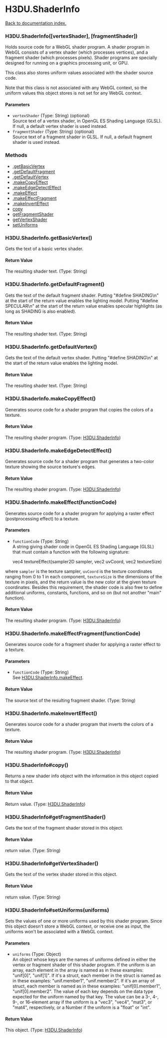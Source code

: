 # H3DU.ShaderInfo

[Back to documentation index.](index.md)

### H3DU.ShaderInfo([vertexShader], [fragmentShader]) <a id='H3DU.ShaderInfo'></a>

Holds source code for a WebGL shader program. A shader program in
WebGL consists of a vertex shader (which processes vertices),
and a fragment shader (which processes pixels). Shader programs
are specially designed for running on a graphics processing unit,
or GPU.

This class also stores uniform values associated with the shader
source code.

Note that this class is not associated with any WebGL context, so the
uniform values this object stores is not set for any WebGL context.

#### Parameters

* `vertexShader` (Type: String) (optional)<br>
    Source text of a vertex shader, in OpenGL ES Shading Language (GLSL). If null, a default vertex shader is used instead.
* `fragmentShader` (Type: String) (optional)<br>
    Source text of a fragment shader in GLSL. If null, a default fragment shader is used instead.

### Methods

* [.getBasicVertex](#H3DU.ShaderInfo.getBasicVertex)
* [.getDefaultFragment](#H3DU.ShaderInfo.getDefaultFragment)
* [.getDefaultVertex](#H3DU.ShaderInfo.getDefaultVertex)
* [.makeCopyEffect](#H3DU.ShaderInfo.makeCopyEffect)
* [.makeEdgeDetectEffect](#H3DU.ShaderInfo.makeEdgeDetectEffect)
* [.makeEffect](#H3DU.ShaderInfo.makeEffect)
* [.makeEffectFragment](#H3DU.ShaderInfo.makeEffectFragment)
* [.makeInvertEffect](#H3DU.ShaderInfo.makeInvertEffect)
* [copy](#H3DU.ShaderInfo_H3DU.ShaderInfo_copy)
* [getFragmentShader](#H3DU.ShaderInfo_H3DU.ShaderInfo_getFragmentShader)
* [getVertexShader](#H3DU.ShaderInfo_H3DU.ShaderInfo_getVertexShader)
* [setUniforms](#H3DU.ShaderInfo_H3DU.ShaderInfo_setUniforms)

### H3DU.ShaderInfo.getBasicVertex() <a id='H3DU.ShaderInfo.getBasicVertex'></a>

Gets the text of a basic vertex shader.

#### Return Value

The resulting shader text. (Type: String)

### H3DU.ShaderInfo.getDefaultFragment() <a id='H3DU.ShaderInfo.getDefaultFragment'></a>

Gets the text of the default fragment shader. Putting "#define SHADING\n"
at the start of the return value enables the lighting model.
Putting "#define SPECULAR\n"
at the start of the return value enables specular highlights (as long
as SHADING is also enabled).

#### Return Value

The resulting shader text. (Type: String)

### H3DU.ShaderInfo.getDefaultVertex() <a id='H3DU.ShaderInfo.getDefaultVertex'></a>

Gets the text of the default vertex shader. Putting "#define SHADING\n"
at the start of the return value enables the lighting model.

#### Return Value

The resulting shader text. (Type: String)

### H3DU.ShaderInfo.makeCopyEffect() <a id='H3DU.ShaderInfo.makeCopyEffect'></a>

Generates source code for a shader program that copies the colors of a texture.

#### Return Value

The resulting shader program. (Type: <a href="H3DU.ShaderInfo.md">H3DU.ShaderInfo</a>)

### H3DU.ShaderInfo.makeEdgeDetectEffect() <a id='H3DU.ShaderInfo.makeEdgeDetectEffect'></a>

Generates source code for a shader program that generates a two-color texture showing
the source texture's edges.

#### Return Value

The resulting shader program. (Type: <a href="H3DU.ShaderInfo.md">H3DU.ShaderInfo</a>)

### H3DU.ShaderInfo.makeEffect(functionCode) <a id='H3DU.ShaderInfo.makeEffect'></a>

Generates source code for a shader program for applying
a raster effect (postprocessing effect) to a texture.

#### Parameters

* `functionCode` (Type: String)<br>
    A string giving shader code in OpenGL ES Shading Language (GLSL) that must contain a function with the following signature:

    vec4 textureEffect(sampler2D sampler, vec2 uvCoord, vec2 textureSize)

 where <code>sampler</code> is the texture sampler, <code>uvCoord</code> is the texture coordinates ranging from 0 to 1 in each component, <code>textureSize</code> is the dimensions of the texture in pixels, and the return value is the new color at the given texture coordinates. Besides this requirement, the shader code is also free to define additional uniforms, constants, functions, and so on (but not another "main" function).

#### Return Value

The resulting shader program. (Type: <a href="H3DU.ShaderInfo.md">H3DU.ShaderInfo</a>)

### H3DU.ShaderInfo.makeEffectFragment(functionCode) <a id='H3DU.ShaderInfo.makeEffectFragment'></a>

Generates source code for a fragment shader for applying
a raster effect to a texture.

#### Parameters

* `functionCode` (Type: String)<br>
    See <a href="H3DU.ShaderInfo.md#H3DU.ShaderInfo.makeEffect">H3DU.ShaderInfo.makeEffect</a>.

#### Return Value

The source text of the resulting fragment shader. (Type: String)

### H3DU.ShaderInfo.makeInvertEffect() <a id='H3DU.ShaderInfo.makeInvertEffect'></a>

Generates source code for a shader program that inverts the colors of a texture.

#### Return Value

The resulting shader program. (Type: <a href="H3DU.ShaderInfo.md">H3DU.ShaderInfo</a>)

### H3DU.ShaderInfo#copy() <a id='H3DU.ShaderInfo_H3DU.ShaderInfo_copy'></a>

Returns a new shader info object with the information in this object
copied to that object.

#### Return Value

Return value. (Type: <a href="H3DU.ShaderInfo.md">H3DU.ShaderInfo</a>)

### H3DU.ShaderInfo#getFragmentShader() <a id='H3DU.ShaderInfo_H3DU.ShaderInfo_getFragmentShader'></a>

Gets the text of the fragment shader stored in this object.

#### Return Value

return value. (Type: String)

### H3DU.ShaderInfo#getVertexShader() <a id='H3DU.ShaderInfo_H3DU.ShaderInfo_getVertexShader'></a>

Gets the text of the vertex shader stored in this object.

#### Return Value

return value. (Type: String)

### H3DU.ShaderInfo#setUniforms(uniforms) <a id='H3DU.ShaderInfo_H3DU.ShaderInfo_setUniforms'></a>

Sets the values of one or more uniforms used by this shader program.
Since this object doesn't store a WebGL context, or receive one as input,
the uniforms won't be associated with a WebGL context.

#### Parameters

* `uniforms` (Type: Object)<br>
    An object whose keys are the names of uniforms defined in either the vertex or fragment shader of this shader program. If the uniform is an array, each element in the array is named as in these examples: "unif[0]", "unif[1]". If it's a struct, each member in the struct is named as in these examples: "unif.member1", "unif.member2". If it's an array of struct, each member is named as in these examples: "unif[0].member1", "unif[0].member2". The value of each key depends on the data type expected for the uniform named by that key. The value can be a 3-, 4-, 9-, or 16-element array if the uniform is a "vec3", "vec4", "mat3", or "mat4", respectively, or a Number if the uniform is a "float" or "int".

#### Return Value

This object. (Type: <a href="H3DU.ShaderInfo.md">H3DU.ShaderInfo</a>)
